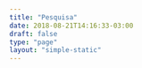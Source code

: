 ```yaml
---
title: "Pesquisa"
date: 2018-08-21T14:16:33-03:00
draft: false
type: "page"
layout: "simple-static"
---
```

